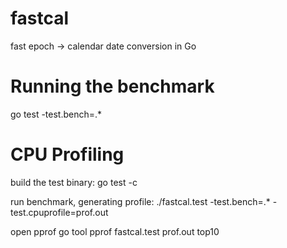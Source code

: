 fastcal
=======

fast epoch -> calendar date conversion in Go

Running the benchmark
====================

go test -test.bench=.*

CPU Profiling
=============

build the test binary:
go test -c

run benchmark, generating profile:
./fastcal.test -test.bench=.* -test.cpuprofile=prof.out 

open pprof
go tool pprof fastcal.test prof.out
top10


